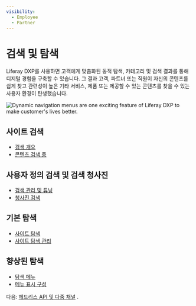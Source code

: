 ```yaml
---
visibility:
  - Employee
  - Partner
---
```

# 검색 및 탐색

Liferay DXP를 사용하면 고객에게 맞춤화된 동적 탐색, 카테고리 및 검색 결과를 통해 디지털 경험을 구축할 수 있습니다. 그 결과 고객, 파트너 또는 직원이 자신의 콘텐츠를 쉽게 찾고 관련성이 높은 기타 서비스, 제품 또는 제공할 수 있는 콘텐츠를 찾을 수 있는 사용자 환경이 탄생했습니다.

![Dynamic navigation menus are one exciting feature of Liferay DXP to make customer's lives better.](./search-and-navigation/images/01.png)

## 사이트 검색

* [검색 개요](https://learn.liferay.com/w/dxp/using-search/getting-started/search-overview) 
* [콘텐츠 검색 중](https://learn.liferay.com/w/dxp/using-search/getting-started/searching-for-content) 

## 사용자 정의 검색 및 검색 청사진

* [검색 관리 및 튜닝](https://learn.liferay.com/w/dxp/using-search/search-administration-and-tuning) 
* [청사진 검색](https://learn.liferay.com/w/dxp/using-search/liferay-enterprise-search/search-experiences/search-blueprints) 

## 기본 탐색

* [사이트 탐색](https://learn.liferay.com/w/dxp/site-building/site-navigation) 
* [사이트 탐색 관리](https://learn.liferay.com/w/dxp/site-building/site-navigation) 

## 향상된 탐색

* [탐색 메뉴](https://learn.liferay.com/w/dxp/site-building/site-navigation/using-the-navigation-menus-application) 
* [메뉴 표시 구성](https://learn.liferay.com/w/dxp/site-building/site-navigation/configuring-menu-displays) 

다음: [헤드리스 API 및 다중 채널](./headless-apis-and-multichannel.md) .
